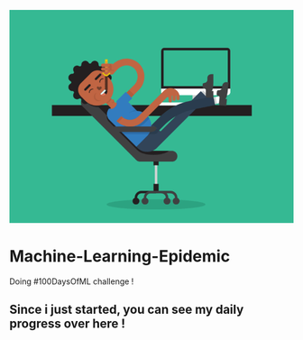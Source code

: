 ![](hekk.gif)


# Machine-Learning-Epidemic

Doing #100DaysOfML challenge !

## Since i just started, you can see my daily progress over here !

